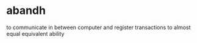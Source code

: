 # abandh
to communicate in between computer and register transactions to almost equal equivalent ability
